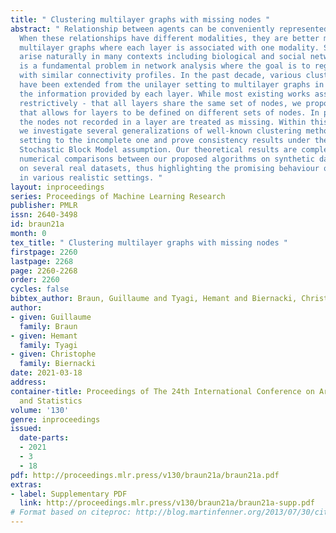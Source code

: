 ```yaml
---
title: " Clustering multilayer graphs with missing nodes "
abstract: " Relationship between agents can be conveniently represented by graphs.
  When these relationships have different modalities, they are better modelled by
  multilayer graphs where each layer is associated with one modality. Such graphs
  arise naturally in many contexts including biological and social networks. Clustering
  is a fundamental problem in network analysis where the goal is to regroup nodes
  with similar connectivity profiles. In the past decade, various clustering methods
  have been extended from the unilayer setting to multilayer graphs in order to incorporate
  the information provided by each layer. While most existing works assume – rather
  restrictively - that all layers share the same set of nodes, we propose a new framework
  that allows for layers to be defined on different sets of nodes. In particular,
  the nodes not recorded in a layer are treated as missing. Within this paradigm,
  we investigate several generalizations of well-known clustering methods in the complete
  setting to the incomplete one and prove consistency results under the Multi-Layer
  Stochastic Block Model assumption. Our theoretical results are complemented by thorough
  numerical comparisons between our proposed algorithms on synthetic data, and also
  on several real datasets, thus highlighting the promising behaviour of our methods
  in various realistic settings. "
layout: inproceedings
series: Proceedings of Machine Learning Research
publisher: PMLR
issn: 2640-3498
id: braun21a
month: 0
tex_title: " Clustering multilayer graphs with missing nodes "
firstpage: 2260
lastpage: 2268
page: 2260-2268
order: 2260
cycles: false
bibtex_author: Braun, Guillaume and Tyagi, Hemant and Biernacki, Christophe
author:
- given: Guillaume
  family: Braun
- given: Hemant
  family: Tyagi
- given: Christophe
  family: Biernacki
date: 2021-03-18
address: 
container-title: Proceedings of The 24th International Conference on Artificial Intelligence
  and Statistics
volume: '130'
genre: inproceedings
issued:
  date-parts:
  - 2021
  - 3
  - 18
pdf: http://proceedings.mlr.press/v130/braun21a/braun21a.pdf
extras:
- label: Supplementary PDF
  link: http://proceedings.mlr.press/v130/braun21a/braun21a-supp.pdf
# Format based on citeproc: http://blog.martinfenner.org/2013/07/30/citeproc-yaml-for-bibliographies/
---
```

